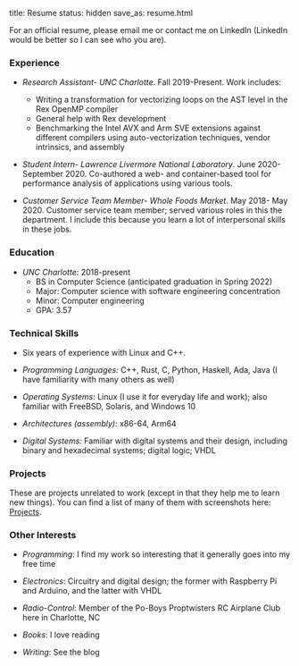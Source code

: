title: Resume
status: hidden
save_as: resume.html

For an official resume, please email me or contact me on LinkedIn (LinkedIn would be better so I can see who you are).

### Experience

* *Research Assistant- UNC Charlotte*. Fall 2019-Present. Work includes:
    - Writing a transformation for vectorizing loops on the AST level in the Rex OpenMP compiler   
    - General help with Rex development   
    - Benchmarking the Intel AVX and Arm SVE extensions against different compilers using auto-vectorization techniques, vendor intrinsics, and assembly   

* *Student Intern- Lawrence Livermore National Laboratory*. June 2020-September 2020. Co-authored a web- and container-based tool for performance analysis of applications using various tools.

* *Customer Service Team Member- Whole Foods Market*. May 2018- May 2020. Customer service team member; served various roles in this the department. I include this because you learn a lot of interpersonal skills in these jobs.

### Education

* *UNC Charlotte*: 2018-present   
    - BS in Computer Science (anticipated graduation in Spring 2022)   
    - Major: Computer science with software engineering concentration   
    - Minor: Computer engineering   
    - GPA: 3.57   

### Technical Skills

* Six years of experience with Linux and C++.

* *Programming Languages:* C++, Rust, C, Python, Haskell, Ada, Java (I have familiarity with many others as well)

* *Operating Systems:* Linux (I use it for everyday life and work); also familiar with FreeBSD, Solaris, and Windows 10

* *Architectures (assembly):* x86-64, Arm64

* *Digital Systems:* Familiar with digital systems and their design, including binary and hexadecimal systems; digital logic; VHDL

### Projects

These are projects unrelated to work (except in that they help me to learn new things). You can find a list of many of them with screenshots here: [Projects](/software-projects.html).

### Other Interests

* *Programming*: I find my work so interesting that it generally goes into my free time

* *Electronics*: Circuitry and digital design; the former with Raspberry Pi and Arduino, and the latter with VHDL

* *Radio-Control*: Member of the Po-Boys Proptwisters RC Airplane Club here in Charlotte, NC

* *Books*: I love reading

* *Writing*: See the blog

